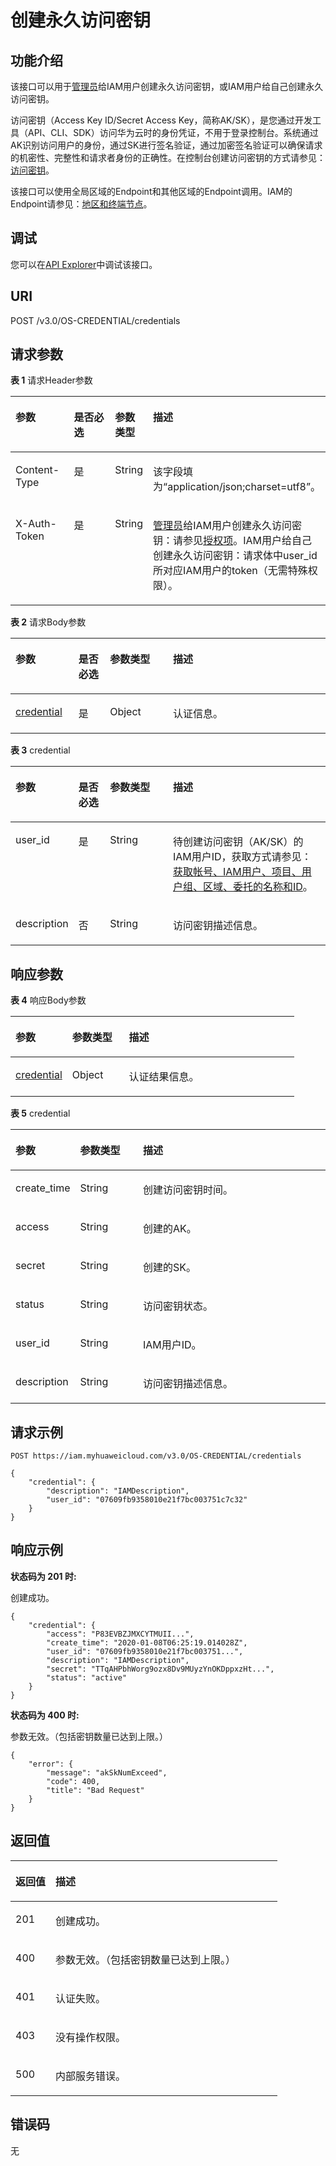 # 创建永久访问密钥<a name="iam_03_0001"></a>

## 功能介绍<a name="zh-cn_topic_0221482442_section102871379206"></a>

该接口可以用于[管理员](https://support.huaweicloud.com/usermanual-iam/iam_01_0001.html)给IAM用户创建永久访问密钥，或IAM用户给自己创建永久访问密钥。

访问密钥（Access Key ID/Secret Access Key，简称AK/SK），是您通过开发工具（API、CLI、SDK）访问华为云时的身份凭证，不用于登录控制台。系统通过AK识别访问用户的身份，通过SK进行签名验证，通过加密签名验证可以确保请求的机密性、完整性和请求者身份的正确性。在控制台创建访问密钥的方式请参见：[访问密钥](https://support.huaweicloud.com/usermanual-ca/ca_01_0003.html)。

该接口可以使用全局区域的Endpoint和其他区域的Endpoint调用。IAM的Endpoint请参见：[地区和终端节点](https://developer.huaweicloud.com/endpoint?IAM)。

## 调试<a name="section8627171135317"></a>

您可以在[API Explorer](https://apiexplorer.developer.huaweicloud.com/apiexplorer/doc?product=IAM&api=CreatePermanentAccessKey)中调试该接口。

## URI<a name="zh-cn_topic_0221482442_section1728818716204"></a>

POST /v3.0/OS-CREDENTIAL/credentials

## 请求参数<a name="zh-cn_topic_0221482442_section128811712015"></a>

**表 1**  请求Header参数

<a name="zh-cn_topic_0221482442_HeaderParameter"></a>
<table><thead align="left"><tr id="zh-cn_topic_0221482442_row142881874202"><th class="cellrowborder" valign="top" width="20%" id="mcps1.2.5.1.1"><p id="zh-cn_topic_0221482442_p1828947132017"><a name="zh-cn_topic_0221482442_p1828947132017"></a><a name="zh-cn_topic_0221482442_p1828947132017"></a>参数</p>
</th>
<th class="cellrowborder" valign="top" width="20%" id="mcps1.2.5.1.2"><p id="zh-cn_topic_0221482442_p228997132014"><a name="zh-cn_topic_0221482442_p228997132014"></a><a name="zh-cn_topic_0221482442_p228997132014"></a>是否必选</p>
</th>
<th class="cellrowborder" valign="top" width="10%" id="mcps1.2.5.1.3"><p id="zh-cn_topic_0221482442_p1428967152016"><a name="zh-cn_topic_0221482442_p1428967152016"></a><a name="zh-cn_topic_0221482442_p1428967152016"></a>参数类型</p>
</th>
<th class="cellrowborder" valign="top" width="50%" id="mcps1.2.5.1.4"><p id="zh-cn_topic_0221482442_p1628911717202"><a name="zh-cn_topic_0221482442_p1628911717202"></a><a name="zh-cn_topic_0221482442_p1628911717202"></a>描述</p>
</th>
</tr>
</thead>
<tbody><tr id="zh-cn_topic_0221482442_row152884742013"><td class="cellrowborder" valign="top" width="20%" headers="mcps1.2.5.1.1 "><p id="zh-cn_topic_0221482442_p182891072204"><a name="zh-cn_topic_0221482442_p182891072204"></a><a name="zh-cn_topic_0221482442_p182891072204"></a>Content-Type</p>
</td>
<td class="cellrowborder" valign="top" width="20%" headers="mcps1.2.5.1.2 "><p id="zh-cn_topic_0221482442_p429016719206"><a name="zh-cn_topic_0221482442_p429016719206"></a><a name="zh-cn_topic_0221482442_p429016719206"></a>是</p>
</td>
<td class="cellrowborder" valign="top" width="10%" headers="mcps1.2.5.1.3 "><p id="zh-cn_topic_0221482442_p142907710203"><a name="zh-cn_topic_0221482442_p142907710203"></a><a name="zh-cn_topic_0221482442_p142907710203"></a>String</p>
</td>
<td class="cellrowborder" valign="top" width="50%" headers="mcps1.2.5.1.4 "><p id="zh-cn_topic_0221482442_p32902079205"><a name="zh-cn_topic_0221482442_p32902079205"></a><a name="zh-cn_topic_0221482442_p32902079205"></a>该字段填为“application/json;charset=utf8”。</p>
</td>
</tr>
<tr id="zh-cn_topic_0221482442_row628918717207"><td class="cellrowborder" valign="top" width="20%" headers="mcps1.2.5.1.1 "><p id="zh-cn_topic_0221482442_p5290147132015"><a name="zh-cn_topic_0221482442_p5290147132015"></a><a name="zh-cn_topic_0221482442_p5290147132015"></a>X-Auth-Token</p>
</td>
<td class="cellrowborder" valign="top" width="20%" headers="mcps1.2.5.1.2 "><p id="zh-cn_topic_0221482442_p62907762014"><a name="zh-cn_topic_0221482442_p62907762014"></a><a name="zh-cn_topic_0221482442_p62907762014"></a>是</p>
</td>
<td class="cellrowborder" valign="top" width="10%" headers="mcps1.2.5.1.3 "><p id="zh-cn_topic_0221482442_p429017714201"><a name="zh-cn_topic_0221482442_p429017714201"></a><a name="zh-cn_topic_0221482442_p429017714201"></a>String</p>
</td>
<td class="cellrowborder" valign="top" width="50%" headers="mcps1.2.5.1.4 "><p id="zh-cn_topic_0221482442_p1929027112010"><a name="zh-cn_topic_0221482442_p1929027112010"></a><a name="zh-cn_topic_0221482442_p1929027112010"></a><a href="https://support.huaweicloud.com/usermanual-iam/iam_01_0001.html" target="_blank" rel="noopener noreferrer">管理员</a>给IAM用户创建永久访问密钥：请参见<a href="授权项.md">授权项</a>。IAM用户给自己创建永久访问密钥：请求体中user_id所对应IAM用户的token（无需特殊权限）。</p>
</td>
</tr>
</tbody>
</table>

**表 2**  请求Body参数

<a name="zh-cn_topic_0221482442_requestParameter"></a>
<table><thead align="left"><tr id="zh-cn_topic_0221482442_row182911278203"><th class="cellrowborder" valign="top" width="20%" id="mcps1.2.5.1.1"><p id="zh-cn_topic_0221482442_p182911373201"><a name="zh-cn_topic_0221482442_p182911373201"></a><a name="zh-cn_topic_0221482442_p182911373201"></a>参数</p>
</th>
<th class="cellrowborder" valign="top" width="10%" id="mcps1.2.5.1.2"><p id="zh-cn_topic_0221482442_p1829110716206"><a name="zh-cn_topic_0221482442_p1829110716206"></a><a name="zh-cn_topic_0221482442_p1829110716206"></a>是否必选</p>
</th>
<th class="cellrowborder" valign="top" width="20%" id="mcps1.2.5.1.3"><p id="zh-cn_topic_0221482442_p129118710203"><a name="zh-cn_topic_0221482442_p129118710203"></a><a name="zh-cn_topic_0221482442_p129118710203"></a>参数类型</p>
</th>
<th class="cellrowborder" valign="top" width="50%" id="mcps1.2.5.1.4"><p id="zh-cn_topic_0221482442_p52918712018"><a name="zh-cn_topic_0221482442_p52918712018"></a><a name="zh-cn_topic_0221482442_p52918712018"></a>描述</p>
</th>
</tr>
</thead>
<tbody><tr id="zh-cn_topic_0221482442_row72917712201"><td class="cellrowborder" valign="top" width="20%" headers="mcps1.2.5.1.1 "><p id="zh-cn_topic_0221482442_p11291117142018"><a name="zh-cn_topic_0221482442_p11291117142018"></a><a name="zh-cn_topic_0221482442_p11291117142018"></a><a href="#zh-cn_topic_0221482442_request_Rq42Credential">credential</a></p>
</td>
<td class="cellrowborder" valign="top" width="10%" headers="mcps1.2.5.1.2 "><p id="zh-cn_topic_0221482442_p1829207142019"><a name="zh-cn_topic_0221482442_p1829207142019"></a><a name="zh-cn_topic_0221482442_p1829207142019"></a>是</p>
</td>
<td class="cellrowborder" valign="top" width="20%" headers="mcps1.2.5.1.3 "><p id="zh-cn_topic_0221482442_p7292137172011"><a name="zh-cn_topic_0221482442_p7292137172011"></a><a name="zh-cn_topic_0221482442_p7292137172011"></a>Object</p>
</td>
<td class="cellrowborder" valign="top" width="50%" headers="mcps1.2.5.1.4 "><p id="zh-cn_topic_0221482442_p15292157162019"><a name="zh-cn_topic_0221482442_p15292157162019"></a><a name="zh-cn_topic_0221482442_p15292157162019"></a>认证信息。</p>
</td>
</tr>
</tbody>
</table>

**表 3**  credential

<a name="zh-cn_topic_0221482442_request_Rq42Credential"></a>
<table><thead align="left"><tr id="zh-cn_topic_0221482442_row122928712201"><th class="cellrowborder" valign="top" width="20%" id="mcps1.2.5.1.1"><p id="zh-cn_topic_0221482442_p129357162014"><a name="zh-cn_topic_0221482442_p129357162014"></a><a name="zh-cn_topic_0221482442_p129357162014"></a>参数</p>
</th>
<th class="cellrowborder" valign="top" width="10%" id="mcps1.2.5.1.2"><p id="zh-cn_topic_0221482442_p13293147192015"><a name="zh-cn_topic_0221482442_p13293147192015"></a><a name="zh-cn_topic_0221482442_p13293147192015"></a>是否必选</p>
</th>
<th class="cellrowborder" valign="top" width="20%" id="mcps1.2.5.1.3"><p id="zh-cn_topic_0221482442_p92932732010"><a name="zh-cn_topic_0221482442_p92932732010"></a><a name="zh-cn_topic_0221482442_p92932732010"></a>参数类型</p>
</th>
<th class="cellrowborder" valign="top" width="50%" id="mcps1.2.5.1.4"><p id="zh-cn_topic_0221482442_p62931752019"><a name="zh-cn_topic_0221482442_p62931752019"></a><a name="zh-cn_topic_0221482442_p62931752019"></a>描述</p>
</th>
</tr>
</thead>
<tbody><tr id="zh-cn_topic_0221482442_row192921675204"><td class="cellrowborder" valign="top" width="20%" headers="mcps1.2.5.1.1 "><p id="zh-cn_topic_0221482442_p629310712012"><a name="zh-cn_topic_0221482442_p629310712012"></a><a name="zh-cn_topic_0221482442_p629310712012"></a>user_id</p>
</td>
<td class="cellrowborder" valign="top" width="10%" headers="mcps1.2.5.1.2 "><p id="zh-cn_topic_0221482442_p229313713200"><a name="zh-cn_topic_0221482442_p229313713200"></a><a name="zh-cn_topic_0221482442_p229313713200"></a>是</p>
</td>
<td class="cellrowborder" valign="top" width="20%" headers="mcps1.2.5.1.3 "><p id="zh-cn_topic_0221482442_p182939712201"><a name="zh-cn_topic_0221482442_p182939712201"></a><a name="zh-cn_topic_0221482442_p182939712201"></a>String</p>
</td>
<td class="cellrowborder" valign="top" width="50%" headers="mcps1.2.5.1.4 "><p id="zh-cn_topic_0221482442_p429311732012"><a name="zh-cn_topic_0221482442_p429311732012"></a><a name="zh-cn_topic_0221482442_p429311732012"></a>待创建访问密钥（AK/SK）的IAM用户ID，获取方式请参见：<a href="获取帐号-IAM用户-项目-用户组-区域-委托的名称和ID.md">获取帐号、IAM用户、项目、用户组、区域、委托的名称和ID</a>。</p>
</td>
</tr>
<tr id="zh-cn_topic_0221482442_row16292167162020"><td class="cellrowborder" valign="top" width="20%" headers="mcps1.2.5.1.1 "><p id="zh-cn_topic_0221482442_p202947715207"><a name="zh-cn_topic_0221482442_p202947715207"></a><a name="zh-cn_topic_0221482442_p202947715207"></a>description</p>
</td>
<td class="cellrowborder" valign="top" width="10%" headers="mcps1.2.5.1.2 "><p id="zh-cn_topic_0221482442_p429437152019"><a name="zh-cn_topic_0221482442_p429437152019"></a><a name="zh-cn_topic_0221482442_p429437152019"></a>否</p>
</td>
<td class="cellrowborder" valign="top" width="20%" headers="mcps1.2.5.1.3 "><p id="zh-cn_topic_0221482442_p02941974208"><a name="zh-cn_topic_0221482442_p02941974208"></a><a name="zh-cn_topic_0221482442_p02941974208"></a>String</p>
</td>
<td class="cellrowborder" valign="top" width="50%" headers="mcps1.2.5.1.4 "><p id="zh-cn_topic_0221482442_p129413722010"><a name="zh-cn_topic_0221482442_p129413722010"></a><a name="zh-cn_topic_0221482442_p129413722010"></a>访问密钥描述信息。</p>
</td>
</tr>
</tbody>
</table>

## 响应参数<a name="zh-cn_topic_0221482442_section52944792017"></a>

**表 4**  响应Body参数

<a name="zh-cn_topic_0221482442_responseParameter"></a>
<table><thead align="left"><tr id="zh-cn_topic_0221482442_row529447182017"><th class="cellrowborder" valign="top" width="20%" id="mcps1.2.4.1.1"><p id="zh-cn_topic_0221482442_p14295076209"><a name="zh-cn_topic_0221482442_p14295076209"></a><a name="zh-cn_topic_0221482442_p14295076209"></a>参数</p>
</th>
<th class="cellrowborder" valign="top" width="20%" id="mcps1.2.4.1.2"><p id="zh-cn_topic_0221482442_p132959710202"><a name="zh-cn_topic_0221482442_p132959710202"></a><a name="zh-cn_topic_0221482442_p132959710202"></a>参数类型</p>
</th>
<th class="cellrowborder" valign="top" width="60%" id="mcps1.2.4.1.3"><p id="zh-cn_topic_0221482442_p72957702010"><a name="zh-cn_topic_0221482442_p72957702010"></a><a name="zh-cn_topic_0221482442_p72957702010"></a>描述</p>
</th>
</tr>
</thead>
<tbody><tr id="zh-cn_topic_0221482442_row1229410710206"><td class="cellrowborder" valign="top" width="20%" headers="mcps1.2.4.1.1 "><p id="zh-cn_topic_0221482442_p102951078205"><a name="zh-cn_topic_0221482442_p102951078205"></a><a name="zh-cn_topic_0221482442_p102951078205"></a><a href="#zh-cn_topic_0221482442_response_Rs42Credential">credential</a></p>
</td>
<td class="cellrowborder" valign="top" width="20%" headers="mcps1.2.4.1.2 "><p id="zh-cn_topic_0221482442_p1729515722017"><a name="zh-cn_topic_0221482442_p1729515722017"></a><a name="zh-cn_topic_0221482442_p1729515722017"></a>Object</p>
</td>
<td class="cellrowborder" valign="top" width="60%" headers="mcps1.2.4.1.3 "><p id="zh-cn_topic_0221482442_p1296771206"><a name="zh-cn_topic_0221482442_p1296771206"></a><a name="zh-cn_topic_0221482442_p1296771206"></a>认证结果信息。</p>
</td>
</tr>
</tbody>
</table>

**表 5**  credential

<a name="zh-cn_topic_0221482442_response_Rs42Credential"></a>
<table><thead align="left"><tr id="zh-cn_topic_0221482442_row17296670202"><th class="cellrowborder" valign="top" width="20%" id="mcps1.2.4.1.1"><p id="zh-cn_topic_0221482442_p129618772012"><a name="zh-cn_topic_0221482442_p129618772012"></a><a name="zh-cn_topic_0221482442_p129618772012"></a>参数</p>
</th>
<th class="cellrowborder" valign="top" width="20%" id="mcps1.2.4.1.2"><p id="zh-cn_topic_0221482442_p1229711742018"><a name="zh-cn_topic_0221482442_p1229711742018"></a><a name="zh-cn_topic_0221482442_p1229711742018"></a>参数类型</p>
</th>
<th class="cellrowborder" valign="top" width="60%" id="mcps1.2.4.1.3"><p id="zh-cn_topic_0221482442_p152971872203"><a name="zh-cn_topic_0221482442_p152971872203"></a><a name="zh-cn_topic_0221482442_p152971872203"></a>描述</p>
</th>
</tr>
</thead>
<tbody><tr id="zh-cn_topic_0221482442_row4296157182010"><td class="cellrowborder" valign="top" width="20%" headers="mcps1.2.4.1.1 "><p id="zh-cn_topic_0221482442_p129712732015"><a name="zh-cn_topic_0221482442_p129712732015"></a><a name="zh-cn_topic_0221482442_p129712732015"></a>create_time</p>
</td>
<td class="cellrowborder" valign="top" width="20%" headers="mcps1.2.4.1.2 "><p id="zh-cn_topic_0221482442_p629711717200"><a name="zh-cn_topic_0221482442_p629711717200"></a><a name="zh-cn_topic_0221482442_p629711717200"></a>String</p>
</td>
<td class="cellrowborder" valign="top" width="60%" headers="mcps1.2.4.1.3 "><p id="zh-cn_topic_0221482442_p829718712202"><a name="zh-cn_topic_0221482442_p829718712202"></a><a name="zh-cn_topic_0221482442_p829718712202"></a>创建访问密钥时间。</p>
</td>
</tr>
<tr id="zh-cn_topic_0221482442_row16296871206"><td class="cellrowborder" valign="top" width="20%" headers="mcps1.2.4.1.1 "><p id="zh-cn_topic_0221482442_p129714782013"><a name="zh-cn_topic_0221482442_p129714782013"></a><a name="zh-cn_topic_0221482442_p129714782013"></a>access</p>
</td>
<td class="cellrowborder" valign="top" width="20%" headers="mcps1.2.4.1.2 "><p id="zh-cn_topic_0221482442_p102971373204"><a name="zh-cn_topic_0221482442_p102971373204"></a><a name="zh-cn_topic_0221482442_p102971373204"></a>String</p>
</td>
<td class="cellrowborder" valign="top" width="60%" headers="mcps1.2.4.1.3 "><p id="zh-cn_topic_0221482442_p329814712204"><a name="zh-cn_topic_0221482442_p329814712204"></a><a name="zh-cn_topic_0221482442_p329814712204"></a>创建的AK。</p>
</td>
</tr>
<tr id="zh-cn_topic_0221482442_row1629618711207"><td class="cellrowborder" valign="top" width="20%" headers="mcps1.2.4.1.1 "><p id="zh-cn_topic_0221482442_p929815719205"><a name="zh-cn_topic_0221482442_p929815719205"></a><a name="zh-cn_topic_0221482442_p929815719205"></a>secret</p>
</td>
<td class="cellrowborder" valign="top" width="20%" headers="mcps1.2.4.1.2 "><p id="zh-cn_topic_0221482442_p172984713206"><a name="zh-cn_topic_0221482442_p172984713206"></a><a name="zh-cn_topic_0221482442_p172984713206"></a>String</p>
</td>
<td class="cellrowborder" valign="top" width="60%" headers="mcps1.2.4.1.3 "><p id="zh-cn_topic_0221482442_p529819720202"><a name="zh-cn_topic_0221482442_p529819720202"></a><a name="zh-cn_topic_0221482442_p529819720202"></a>创建的SK。</p>
</td>
</tr>
<tr id="zh-cn_topic_0221482442_row52965719207"><td class="cellrowborder" valign="top" width="20%" headers="mcps1.2.4.1.1 "><p id="zh-cn_topic_0221482442_p1829815722013"><a name="zh-cn_topic_0221482442_p1829815722013"></a><a name="zh-cn_topic_0221482442_p1829815722013"></a>status</p>
</td>
<td class="cellrowborder" valign="top" width="20%" headers="mcps1.2.4.1.2 "><p id="zh-cn_topic_0221482442_p132989772014"><a name="zh-cn_topic_0221482442_p132989772014"></a><a name="zh-cn_topic_0221482442_p132989772014"></a>String</p>
</td>
<td class="cellrowborder" valign="top" width="60%" headers="mcps1.2.4.1.3 "><p id="zh-cn_topic_0221482442_p182982742019"><a name="zh-cn_topic_0221482442_p182982742019"></a><a name="zh-cn_topic_0221482442_p182982742019"></a>访问密钥状态。</p>
</td>
</tr>
<tr id="zh-cn_topic_0221482442_row7296278201"><td class="cellrowborder" valign="top" width="20%" headers="mcps1.2.4.1.1 "><p id="zh-cn_topic_0221482442_p3298279208"><a name="zh-cn_topic_0221482442_p3298279208"></a><a name="zh-cn_topic_0221482442_p3298279208"></a>user_id</p>
</td>
<td class="cellrowborder" valign="top" width="20%" headers="mcps1.2.4.1.2 "><p id="zh-cn_topic_0221482442_p52994712209"><a name="zh-cn_topic_0221482442_p52994712209"></a><a name="zh-cn_topic_0221482442_p52994712209"></a>String</p>
</td>
<td class="cellrowborder" valign="top" width="60%" headers="mcps1.2.4.1.3 "><p id="zh-cn_topic_0221482442_p829912715209"><a name="zh-cn_topic_0221482442_p829912715209"></a><a name="zh-cn_topic_0221482442_p829912715209"></a>IAM用户ID。</p>
</td>
</tr>
<tr id="zh-cn_topic_0221482442_row2296576203"><td class="cellrowborder" valign="top" width="20%" headers="mcps1.2.4.1.1 "><p id="zh-cn_topic_0221482442_p429912732016"><a name="zh-cn_topic_0221482442_p429912732016"></a><a name="zh-cn_topic_0221482442_p429912732016"></a>description</p>
</td>
<td class="cellrowborder" valign="top" width="20%" headers="mcps1.2.4.1.2 "><p id="zh-cn_topic_0221482442_p9299876205"><a name="zh-cn_topic_0221482442_p9299876205"></a><a name="zh-cn_topic_0221482442_p9299876205"></a>String</p>
</td>
<td class="cellrowborder" valign="top" width="60%" headers="mcps1.2.4.1.3 "><p id="zh-cn_topic_0221482442_p129977132011"><a name="zh-cn_topic_0221482442_p129977132011"></a><a name="zh-cn_topic_0221482442_p129977132011"></a>访问密钥描述信息。</p>
</td>
</tr>
</tbody>
</table>

## 请求示例<a name="zh-cn_topic_0221482442_section72991471203"></a>

```
POST https://iam.myhuaweicloud.com/v3.0/OS-CREDENTIAL/credentials
```

```
{
    "credential": {
        "description": "IAMDescription",
        "user_id": "07609fb9358010e21f7bc003751c7c32"
    }
}
```

## 响应示例<a name="zh-cn_topic_0221482442_section13300674209"></a>

**状态码为 201 时:**

创建成功。

```
{
    "credential": {
        "access": "P83EVBZJMXCYTMUII...",
        "create_time": "2020-01-08T06:25:19.014028Z",
        "user_id": "07609fb9358010e21f7bc003751...",
        "description": "IAMDescription",
        "secret": "TTqAHPbhWorg9ozx8Dv9MUyzYnOKDppxzHt...",
        "status": "active"
    }
}
```

**状态码为 400 时:**

参数无效。（包括密钥数量已达到上限。）

```
{
    "error": {
        "message": "akSkNumExceed",
        "code": 400,
        "title": "Bad Request"
    }
}
```

## 返回值<a name="zh-cn_topic_0221482442_section13021270202"></a>

<a name="zh-cn_topic_0221482442_table2422"></a>
<table><thead align="left"><tr id="zh-cn_topic_0221482442_row73021876208"><th class="cellrowborder" valign="top" width="15%" id="mcps1.1.3.1.1"><p id="zh-cn_topic_0221482442_p430237102010"><a name="zh-cn_topic_0221482442_p430237102010"></a><a name="zh-cn_topic_0221482442_p430237102010"></a>返回值</p>
</th>
<th class="cellrowborder" valign="top" width="85%" id="mcps1.1.3.1.2"><p id="zh-cn_topic_0221482442_p9303187112020"><a name="zh-cn_topic_0221482442_p9303187112020"></a><a name="zh-cn_topic_0221482442_p9303187112020"></a>描述</p>
</th>
</tr>
</thead>
<tbody><tr id="zh-cn_topic_0221482442_row53021577206"><td class="cellrowborder" valign="top" width="15%" headers="mcps1.1.3.1.1 "><p id="zh-cn_topic_0221482442_p13033742014"><a name="zh-cn_topic_0221482442_p13033742014"></a><a name="zh-cn_topic_0221482442_p13033742014"></a>201</p>
</td>
<td class="cellrowborder" valign="top" width="85%" headers="mcps1.1.3.1.2 "><p id="zh-cn_topic_0221482442_p183039742017"><a name="zh-cn_topic_0221482442_p183039742017"></a><a name="zh-cn_topic_0221482442_p183039742017"></a>创建成功。</p>
</td>
</tr>
<tr id="zh-cn_topic_0221482442_row13028714203"><td class="cellrowborder" valign="top" width="15%" headers="mcps1.1.3.1.1 "><p id="zh-cn_topic_0221482442_p230327142015"><a name="zh-cn_topic_0221482442_p230327142015"></a><a name="zh-cn_topic_0221482442_p230327142015"></a>400</p>
</td>
<td class="cellrowborder" valign="top" width="85%" headers="mcps1.1.3.1.2 "><p id="zh-cn_topic_0221482442_p730377182010"><a name="zh-cn_topic_0221482442_p730377182010"></a><a name="zh-cn_topic_0221482442_p730377182010"></a>参数无效。（包括密钥数量已达到上限。）</p>
</td>
</tr>
<tr id="zh-cn_topic_0221482442_row930220716200"><td class="cellrowborder" valign="top" width="15%" headers="mcps1.1.3.1.1 "><p id="zh-cn_topic_0221482442_p1303974203"><a name="zh-cn_topic_0221482442_p1303974203"></a><a name="zh-cn_topic_0221482442_p1303974203"></a>401</p>
</td>
<td class="cellrowborder" valign="top" width="85%" headers="mcps1.1.3.1.2 "><p id="zh-cn_topic_0221482442_p153037782015"><a name="zh-cn_topic_0221482442_p153037782015"></a><a name="zh-cn_topic_0221482442_p153037782015"></a>认证失败。</p>
</td>
</tr>
<tr id="zh-cn_topic_0221482442_row63026772017"><td class="cellrowborder" valign="top" width="15%" headers="mcps1.1.3.1.1 "><p id="zh-cn_topic_0221482442_p1330412722019"><a name="zh-cn_topic_0221482442_p1330412722019"></a><a name="zh-cn_topic_0221482442_p1330412722019"></a>403</p>
</td>
<td class="cellrowborder" valign="top" width="85%" headers="mcps1.1.3.1.2 "><p id="zh-cn_topic_0221482442_p12304167172015"><a name="zh-cn_topic_0221482442_p12304167172015"></a><a name="zh-cn_topic_0221482442_p12304167172015"></a>没有操作权限。</p>
</td>
</tr>
<tr id="zh-cn_topic_0221482442_row030216702014"><td class="cellrowborder" valign="top" width="15%" headers="mcps1.1.3.1.1 "><p id="zh-cn_topic_0221482442_p15304167192017"><a name="zh-cn_topic_0221482442_p15304167192017"></a><a name="zh-cn_topic_0221482442_p15304167192017"></a>500</p>
</td>
<td class="cellrowborder" valign="top" width="85%" headers="mcps1.1.3.1.2 "><p id="zh-cn_topic_0221482442_p1630410722016"><a name="zh-cn_topic_0221482442_p1630410722016"></a><a name="zh-cn_topic_0221482442_p1630410722016"></a>内部服务错误。</p>
</td>
</tr>
</tbody>
</table>

## 错误码<a name="zh-cn_topic_0221482442_section193042792010"></a>

无


